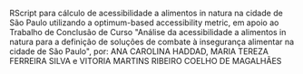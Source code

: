 RScript para cálculo de acessibilidade a alimentos in natura na cidade de São Paulo utilizando a optimum-based accessibility metric,
em apoio ao Trabalho de Conclusão de Curso "Análise da acessibilidade a alimentos in natura para a definição de soluções de combate à insegurança alimentar na cidade de São Paulo", por:
ANA CAROLINA HADDAD, MARIA TEREZA FERREIRA SILVA e VITORIA MARTINS RIBEIRO COELHO DE MAGALHÃES
